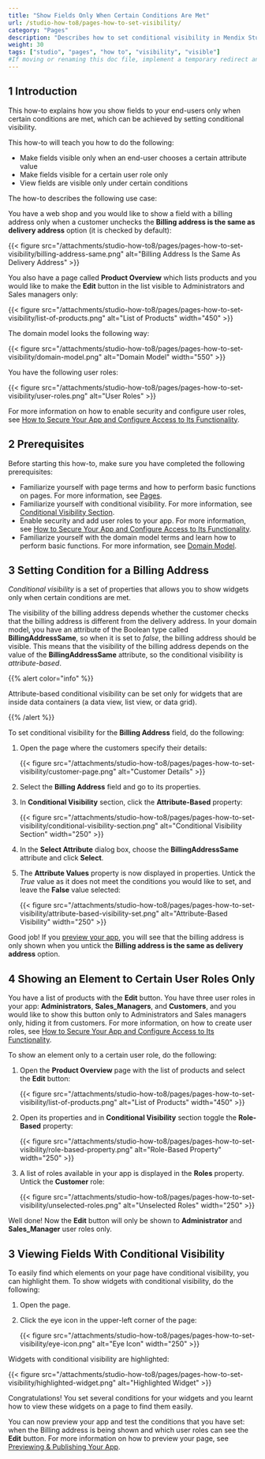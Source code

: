 ```yaml
---
title: "Show Fields Only When Certain Conditions Are Met"
url: /studio-how-to8/pages-how-to-set-visibility/
category: "Pages"
description: "Describes how to set conditional visibility in Mendix Studio."
weight: 30
tags: ["studio", "pages", "how to", "visibility", "visible"]
#If moving or renaming this doc file, implement a temporary redirect and let the respective team know they should update the URL in the product. See Mapping to Products for more details.
---
```


## 1 Introduction 

This how-to explains how you show fields to your end-users only when certain conditions are met, which can be achieved by setting conditional visibility. 

This how-to will teach you how to do the following:

* Make fields visible only when an end-user chooses a certain attribute value
* Make fields visible for a certain user role only
* View fields are visible only under certain conditions

The how-to describes the following use case: 

You have a web shop and you would like to show a field with a billing address only when a customer unchecks the **Billing address is the same as delivery address** option (it is checked by default):

{{< figure src="/attachments/studio-how-to8/pages/pages-how-to-set-visibility/billing-address-same.png" alt="Billing Address Is the Same As Delivery Address" >}}

You also have a page called **Product Overview** which lists products and you would like to make the **Edit** button in the list visible to Administrators and Sales managers only:

{{< figure src="/attachments/studio-how-to8/pages/pages-how-to-set-visibility/list-of-products.png" alt="List of Products"   width="450"  >}}

The domain model looks the following way:

{{< figure src="/attachments/studio-how-to8/pages/pages-how-to-set-visibility/domain-model.png" alt="Domain Model"   width="550"  >}}

You have the following user roles:

{{< figure src="/attachments/studio-how-to8/pages/pages-how-to-set-visibility/user-roles.png" alt="User Roles" >}}

For more information on how to enable security and configure user roles, see [How to Secure Your App and Configure Access to Its Functionality](/studio-how-to8/security-how-to-configure-roles/).

## 2 Prerequisites

Before starting this how-to, make sure you have completed the following prerequisites:

* Familiarize yourself with page terms and how to perform basic functions on pages. For more information, see [Pages](/studio8/page-editor/). 
* Familiarize yourself with conditional visibility. For more information, see [Conditional Visibility Section](/studio8/page-editor-widgets-visibility-section/).
* Enable security and add user roles to your app. For more information, see [How to Secure Your App and Configure Access to Its Functionality](/studio-how-to8/security-how-to-configure-roles/).
* Familiarize yourself with the domain model terms and learn how to perform basic functions. For more information, see [Domain Model](/studio8/domain-models/).

## 3 Setting Condition for a Billing Address

*Conditional visibility* is a set of properties that allows you to show widgets only when certain conditions are met.

The visibility of the billing address depends whether the customer checks that the billing address is different from the delivery address. In your domain model, you have an attribute of the Boolean type called **BillingAddressSame**, so when it is set to *false*, the billing address should be visible. This means that the visibility of the billing address depends on the value of the **BillingAddressSame** attribute, so the conditional visibility is *attribute-based*. 

{{% alert color="info" %}}

Attribute-based conditional visibility can be set only for widgets that are inside data containers (a data view, list view, or data grid). 

{{% /alert %}}

To set conditional visibility for the **Billing Address** field, do the following:

1. Open the page where the customers specify their details:

    {{< figure src="/attachments/studio-how-to8/pages/pages-how-to-set-visibility/customer-page.png" alt="Customer Details" >}}

2. Select the **Billing Address** field and go to its properties.

3. In **Conditional Visibility** section, click the **Attribute-Based** property:

    {{< figure src="/attachments/studio-how-to8/pages/pages-how-to-set-visibility/conditional-visibility-section.png" alt="Conditional Visibility Section"   width="250"  >}}

4. In the **Select Attribute** dialog box, choose the **BillingAddressSame** attribute and click **Select**.

5. The **Attribute Values** property is now displayed in properties. Untick the *True* value as it does not meet the conditions you would like to set, and leave the **False** value selected:

    {{< figure src="/attachments/studio-how-to8/pages/pages-how-to-set-visibility/attribute-based-visibility-set.png" alt="Attribute-Based Visibility"   width="250"  >}}

Good job! If you [preview your app](/studio8/publishing-app/), you will see that the billing address is only shown when you untick the  **Billing address is the same as delivery address** option.

## 4 Showing an Element to Certain User Roles Only

 You have a list of products with the **Edit** button. You have three user roles in your app: **Administrators**, **Sales_Managers**, and **Customers**, and you would like to show this button only to Administrators and Sales managers only, hiding it from customers. For more information, on how to create user roles, see [How to Secure Your App and Configure Access to Its Functionality](/studio-how-to8/security-how-to-configure-roles/).

To show an element only to a certain user role, do the following:

1. Open the **Product Overview** page with the list of products and select the **Edit** button:

    {{< figure src="/attachments/studio-how-to8/pages/pages-how-to-set-visibility/list-of-products.png" alt="List of Products"   width="450"  >}}

2. Open its properties and in **Conditional Visibility** section toggle the **Role-Based** property:

    {{< figure src="/attachments/studio-how-to8/pages/pages-how-to-set-visibility/role-based-property.png" alt="Role-Based Property"   width="250"  >}}

3. A list of roles available in your app is displayed in the **Roles** property. Untick the **Customer** role:

    {{< figure src="/attachments/studio-how-to8/pages/pages-how-to-set-visibility/unselected-roles.png" alt="Unselected Roles"   width="250"  >}}

Well done! Now the **Edit** button will only be shown to **Administrator** and **Sales_Manager** user roles only.

## 3 Viewing Fields With Conditional Visibility

To easily find which elements on your page have conditional visibility, you can highlight them. To show widgets with conditional visibility, do the following:

1. Open the page.

2. Click the eye icon in the upper-left corner of the page:

    {{< figure src="/attachments/studio-how-to8/pages/pages-how-to-set-visibility/eye-icon.png" alt="Eye Icon"   width="250"  >}}

Widgets with conditional visibility are highlighted:

{{< figure src="/attachments/studio-how-to8/pages/pages-how-to-set-visibility/highlighted-widget.png" alt="Highlighted Widget" >}}   

Congratulations! You set several conditions for your widgets and you learnt how to view these widgets on a page to find them easily.

You can now preview your app and test the conditions that you have set: when the Billing address is being shown and which user roles can see the **Edit** button. For more information on how to preview your page, see [Previewing & Publishing Your App](/studio8/publishing-app/).
